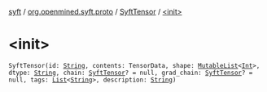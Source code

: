 [syft](../../index.md) / [org.openmined.syft.proto](../index.md) / [SyftTensor](index.md) / [&lt;init&gt;](./-init-.md)

# &lt;init&gt;

`SyftTensor(id: `[`String`](https://kotlinlang.org/api/latest/jvm/stdlib/kotlin/-string/index.html)`, contents: TensorData, shape: `[`MutableList`](https://kotlinlang.org/api/latest/jvm/stdlib/kotlin.collections/-mutable-list/index.html)`<`[`Int`](https://kotlinlang.org/api/latest/jvm/stdlib/kotlin/-int/index.html)`>, dtype: `[`String`](https://kotlinlang.org/api/latest/jvm/stdlib/kotlin/-string/index.html)`, chain: `[`SyftTensor`](index.md)`? = null, grad_chain: `[`SyftTensor`](index.md)`? = null, tags: `[`List`](https://kotlinlang.org/api/latest/jvm/stdlib/kotlin.collections/-list/index.html)`<`[`String`](https://kotlinlang.org/api/latest/jvm/stdlib/kotlin/-string/index.html)`>, description: `[`String`](https://kotlinlang.org/api/latest/jvm/stdlib/kotlin/-string/index.html)`)`